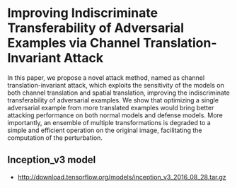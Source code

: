 # Improving Indiscriminate Transferability of Adversarial Examples via Channel Translation-Invariant Attack

In this paper, we propose a novel attack method, named as channel translation-invariant attack, which exploits the sensitivity of the models on both channel translation and spatial translation, improving the indiscriminate transferability of adversarial examples. We show that optimizing a single adversarial example from more translated examples would bring better attacking performance on both normal models and defense models. More importantly, an ensemble of multiple transformations is degraded to a simple and efficient operation on the original image, facilitating the computation of the perturbation. 

## Inception_v3 model

- http://download.tensorflow.org/models/inception_v3_2016_08_28.tar.gz


